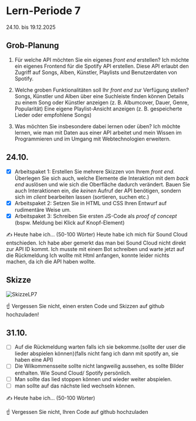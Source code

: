 # Lern-Periode 7

24.10. bis 19.12.2025

## Grob-Planung

1. Für welche API möchten Sie ein eigenes *front end* erstellen?
Ich möchte ein eigenes Frontend für die Spotify API erstellen. Diese API erlaubt den Zugriff auf Songs, Alben, Künstler, Playlists und Benutzerdaten von Spotify.

3. Welche groben Funktionalitäten soll Ihr *front end* zur Verfügung stellen?
Songs, Künstler und Alben über eine Suchleiste finden können
Details zu einem Song oder Künstler anzeigen (z. B. Albumcover, Dauer, Genre, Popularität)
Eine eigene Playlist-Ansicht anzeigen (z. B. gespeicherte Lieder oder empfohlene Songs)

5. Was möchten Sie insbesondere dabei lernen oder üben?
Ich möchte lernen, wie man mit Daten aus einer API arbeitet und mein Wissen im Programmieren und im Umgang mit Webtechnologien erweitern.

## 24.10.

- [X] Arbeitspaket 1: Erstellen Sie mehrere Skizzen von Ihrem *front end*. Überlegen Sie sich auch, welche Elemente die Interaktion mit dem *back end* auslösen und wie sich die Oberfläche dadurch verändert. Bauen Sie auch Interaktionen ein, die *keinen* Aufruf der API benötigen, sondern sich im *client* bearbeiten lassen (sortieren, suchen etc.)
- [X] Arbeitspaket 2: Setzen Sie in HTML und CSS Ihren Entwurf auf rudimentäre Weise um.
- [X] Arbeitspaket 3: Schreiben Sie ersten JS-Code als *proof of concept* (bspw. Meldung bei Klick auf Knopf-Element)

✍️ Heute habe ich... (50-100 Wörter)
Heute habe ich mich für Sound Cloud entschieden. Ich habe aber gemerkt das man bei Sound Cloud nicht direkt zur API ID kommt. Ich musste mit einem Bot schreiben und warte jetzt auf die Rückmeldung Ich wollte mit Html anfangen, konnte leider nichts machen, da ich die API haben wollte.


## Skizze
![SkizzeLP7](https://github.com/user-attachments/assets/cfcf266c-7aa5-4814-91cb-694e3728569a)



☝️ Vergessen Sie nicht, einen ersten Code und Skizzen auf github hochzuladen!

## 31.10.

- [ ] Auf die Rückmeldung warten falls ich sie bekomme.(sollte der user die lieder abspielen können)(falls nicht fang ich dann mit spotify an, sie haben eine API)
- [ ] Die Wilkommensseite sollte nicht langweilig aussehen, es sollte Bilder enthalten. Wie Sound Cloud/ Spotify persönlich.
- [ ] Man sollte das lied stoppen können und wieder weiter abspielen.
- [ ] man sollte auf das nächste lied wechseln können.

✍️ Heute habe ich... (50-100 Wörter)

☝️ Vergessen Sie nicht, Ihren Code auf github hochzuladen


